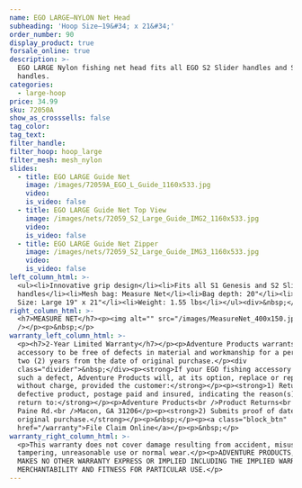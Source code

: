 ```yaml
---
name: EGO LARGE—NYLON Net Head
subheading: 'Hoop Size—19&#34; x 21&#34;'
order_number: 90
display_product: true
forsale_online: true
description: >-
  EGO LARGE Nylon fishing net head fits all EGO S2 Slider handles and S1 Genesis
  handles.
categories:
  - large-hoop
price: 34.99
sku: 72050A
show_as_crosssells: false
tag_color:
tag_text:
filter_handle:
filter_hoop: hoop_large
filter_mesh: mesh_nylon
slides:
  - title: EGO LARGE Guide Net
    image: /images/72059A_EGO_L_Guide_1160x533.jpg
    video:
    is_video: false
  - title: EGO LARGE Guide Net Top View
    image: /images/nets/72059_S2_Large_Guide_IMG2_1160x533.jpg
    video:
    is_video: false
  - title: EGO LARGE Guide Net Zipper
    image: /images/nets/72059_S2_Large_Guide_IMG3_1160x533.jpg
    video:
    is_video: false
left_column_html: >-
  <ul><li>Innovative grip design</li><li>Fits all S1 Genesis and S2 Slider
  handles</li><li>Mesh bag: Measure Net</li><li>Bag depth: 20"</li><li>Hoop
  Size: Large 19" x 21"</li><li>Weight: 1.55 lbs</li></ul><div>&nbsp;</div>
right_column_html: >-
  <h7>MEASURE NET</h7><p><img alt="" src="/images/MeasureNet_400x150.jpg"
  /></p><p>&nbsp;</p>
warranty_left_column_html: >-
  <p><h7>2-Year Limited Warranty</h7></p><p>Adventure Products warrants your EGO
  accessory to be free of defects in material and workmanship for a period of
  two (2) years from the date of original purchase.</p><div
  class="divider">&nbsp;</div><p><strong>If your EGO fishing accessory exhibits
  such a defect, Adventure Products will, at its option, replace or repair it
  without charge, provided the customer:</strong></p><p><strong>1) Returns the
  defective product, postage paid and insured, indicating the reason(s) for the
  return to:</strong></p><p>Adventure Products<br />Product Returns<br />889 Guy
  Paine Rd.<br />Macon, GA 31206</p><p><strong>2) Submits proof of date of
  original purchase.</strong></p><p>&nbsp;</p><p><a class="block_btn"
  href="/warranty">File Claim Online</a></p><p>&nbsp;</p>
warranty_right_column_html: >-
  <p>This warranty does not cover damage resulting from accident, misuse, abuse,
  tampering, unreasonable use or normal wear.</p><p>ADVENTURE PRODUCTS, INC.
  MAKES NO OTHER WARRANTY EXPRESS OR IMPLIED INCLUDING THE IMPLIED WARRANTIES OF
  MERCHANTABILITY AND FITNESS FOR PARTICULAR USE.</p>
---
```

